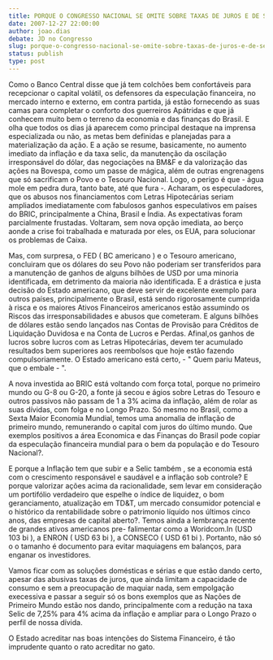 ```yaml
---
title: PORQUE O CONGRESSO NACIONAL SE OMITE SOBRE TAXAS DE JUROS E DE SERVIÇOS?
date: 2007-12-27 22:00:00
author: joao.dias
debate: JD no Congresso
slug: porque-o-congresso-nacional-se-omite-sobre-taxas-de-juros-e-de-servicos
status: publish 
type: post
---
```


Como o Banco Central disse que já tem colchões bem confortáveis para recepcionar o capital volátil, os defensores da especulação financeira, no mercado interno e externo, em contra partida, já estão fornecendo as suas camas para completar o conforto dos guerreiros Apátridas e que já conhecem muito bem o terreno da economia e das finanças do Brasil. E olha que todos os dias já aparecem como principal destaque na imprensa especializada ou não, as metas bem definidas e planejadas para a materialização da ação. E a ação se resume, basicamente, no aumento imediato da inflação e da taxa selic, da manutenção da oscilação irresponsável do dólar, das negociações na BM&F e da valorização das ações na Bovespa, como um passe de mágica, além de outras engrenagens que só sacrificam o Povo e o Tesouro Nacional. Logo, o perigo é que - água mole em pedra dura, tanto bate, até que fura -. Acharam, os especuladores, que os abusos nos financiamentos com Letras Hipotecárias seriam ampliados imediatamente com fabulosos ganhos especulativos em países do BRIC, principalmente a China, Brasil e Índia. As expectativas foram parcialmente frustadas. Voltaram, sem nova opção imediata, ao berço aonde a crise foi trabalhada e maturada por eles, os EUA, para solucionar os problemas de Caixa.   

  

Mas, com surpresa, o FED ( BC americano ) e o Tesouro americano, concluiram que os dólares do seu Povo não poderiam ser transferidos para a manutenção de ganhos de alguns bilhões de USD por uma minoria identificada, em detrimento da maioria não identificada. E a drástica e justa decisão do Estado americano, que deve servir de excelente exemplo para outros países, principalmente o Brasil, está sendo rigorosamente cumprida à risca e os maiores Ativos Financeiros americanos estão assumindo os Riscos das irresponsabilidades e abusos que cometeram. E alguns bilhões de dólares estão sendo lançados nas Contas de Provisão para Créditos de Liquidação Duvidosa e na Conta de Lucros e Perdas. Afinal,os ganhos de lucros sobre lucros com as Letras Hipotecárias, devem ter acumulado resultados bem superiores aos reembolsos que hoje estão fazendo compulsoriamente. O Estado americano está certo, - " Quem pariu Mateus, que o embale - ".  

  

A nova investida ao BRIC está voltando com força total, porque no primeiro mundo ou G-8 ou G-20, a fonte já secou e ágios sobre Letras do Tesouro e outros passivos não passam de 1 a 3% acima da inflação, além de rolar as suas dívidas, com folga e no Longo Prazo. Só mesmo no Brasil, como a Sexta Maior Economia Mundial, temos uma anomalia de inflação de primeiro mundo, remunerando o capital com juros do último mundo. Que exemplos positivos a área Economica e das Finanças do Brasil pode copiar da especulação financeira mundial para o bem da população e do Tesouro Nacional?.   

  

E porque a Inflação tem que subir e a Selic também , se a economia está com o crescimento responsável e saudável e a inflação sob controle? E porque valorizar ações acima da racionalidade, sem levar em consideração um portifólio verdadeiro que espelhe o índice de liquidez, o bom geranciamento, atualização em TD&T, um mercado consumidor potencial e o histórico da rentabilidade sobre o patrimonio líquido nos últimos cinco anos, das empresas de capital aberto?. Temos ainda a lembrança recente de grandes ativos americanos pre- falimentar como a Woridcom.In (USD 103 bi ), a ENRON ( USD 63 bi ), a CONSECO ( USD 61 bi ). Portanto, não só o o tamanho é documento para evitar maquiagens em balanços, para enganar os investidores.  

  

Vamos ficar com as soluções domésticas e sérias e que estão dando certo, apesar das abusivas taxas de juros, que ainda limitam a capacidade de consumo e sem a preocupação de maquiar nada, sem empolgação execessiva e passar a seguir só os bons exemplos que as Nações de Primeiro Mundo estão nos dando, principalmente com a redução na taxa Selic de 7,25% para 4% acima da inflação e ampliar para o Longo Prazo o perfil de nossa dívida.  

  

O Estado acreditar nas boas intenções do Sistema Financeiro, é tão imprudente quanto o rato acreditar no gato.
